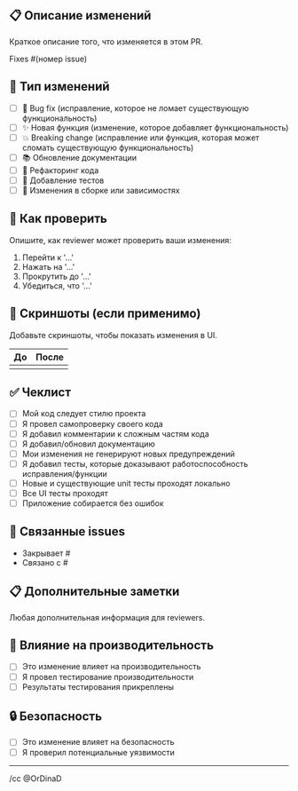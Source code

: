 ## 📋 Описание изменений

Краткое описание того, что изменяется в этом PR.

Fixes #(номер issue)

## 🔄 Тип изменений

- [ ] 🐛 Bug fix (исправление, которое не ломает существующую функциональность)
- [ ] ✨ Новая функция (изменение, которое добавляет функциональность)
- [ ] 💥 Breaking change (исправление или функция, которая может сломать существующую функциональность)
- [ ] 📚 Обновление документации
- [ ] 🧹 Рефакторинг кода
- [ ] 🧪 Добавление тестов
- [ ] 🔧 Изменения в сборке или зависимостях

## 🧪 Как проверить

Опишите, как reviewer может проверить ваши изменения:

1. Перейти к '...'
2. Нажать на '...'
3. Прокрутить до '...'
4. Убедиться, что '...'

## 📸 Скриншоты (если применимо)

Добавьте скриншоты, чтобы показать изменения в UI.

| До | После |
|---|---|
| | |

## ✅ Чеклист

- [ ] Мой код следует стилю проекта
- [ ] Я провел самопроверку своего кода
- [ ] Я добавил комментарии к сложным частям кода
- [ ] Я добавил/обновил документацию
- [ ] Мои изменения не генерируют новых предупреждений
- [ ] Я добавил тесты, которые доказывают работоспособность исправления/функции
- [ ] Новые и существующие unit тесты проходят локально
- [ ] Все UI тесты проходят
- [ ] Приложение собирается без ошибок

## 🔗 Связанные issues

- Закрывает #
- Связано с #

## 📋 Дополнительные заметки

Любая дополнительная информация для reviewers.

## 🎯 Влияние на производительность

- [ ] Это изменение влияет на производительность
- [ ] Я провел тестирование производительности
- [ ] Результаты тестирования прикреплены

## 🔒 Безопасность

- [ ] Это изменение влияет на безопасность
- [ ] Я проверил потенциальные уязвимости

---

/cc @OrDinaD
